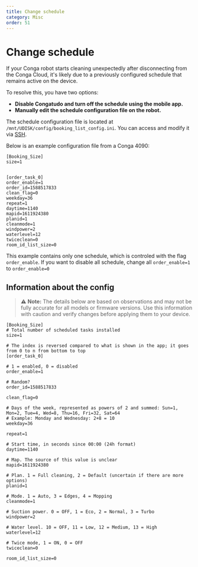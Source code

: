 ```yaml
---
title: Change schedule
category: Misc
order: 51
---
```


# Change schedule

If your Conga robot starts cleaning unexpectedly after disconnecting from the Conga Cloud, it's likely due to a previously configured schedule that remains active on the device.

To resolve this, you have two options:
- **Disable Congatudo and turn off the schedule using the mobile app.**
- **Manually edit the schedule configuration file on the robot.**

The schedule configuration file is located at `/mnt/UDISK/config/booking_list_config.ini`. You can access and modify it via [SSH](https://congatudo.cloud/pages/installation/robot-setup.html).

Below is an example configuration file from a Conga 4090:

```
[Booking_Size]
size=1


[order_task_0]
order_enable=1
order_id=1588517833
clean_flag=0
weekday=36
repeat=1
daytime=1140
mapid=1611924380
planid=1
cleanmode=1
windpower=2
waterlevel=12
twiceclean=0
room_id_list_size=0
```

This example contains only one schedule, which is controled with the flag `order_enable`. If you want to disable all schedule, change all `order_enable=1` to `order_enable=0`

## Information about the config

> ⚠️ **Note:** The details below are based on observations and may not be fully accurate for all models or firmware versions. Use this information with caution and verify changes before applying them to your device.

```
[Booking_Size]
# Total number of scheduled tasks installed
size=1

# The index is reversed compared to what is shown in the app; it goes from 0 to n from bottom to top
[order_task_0]

# 1 = enabled, 0 = disabled
order_enable=1

# Random?
order_id=1588517833

clean_flag=0

# Days of the week, represented as powers of 2 and summed: Sun=1, Mon=2, Tue=4, Wed=8, Thu=16, Fri=32, Sat=64
# Example: Monday and Wednesday: 2+8 = 10
weekday=36

repeat=1

# Start time, in seconds since 00:00 (24h format)
daytime=1140

# Map. The source of this value is unclear
mapid=1611924380

# Plan. 1 = Full cleaning, 2 = Default (uncertain if there are more options)
planid=1

# Mode. 1 = Auto, 3 = Edges, 4 = Mopping
cleanmode=1

# Suction power. 0 = OFF, 1 = Eco, 2 = Normal, 3 = Turbo
windpower=2

# Water level. 10 = OFF, 11 = Low, 12 = Medium, 13 = High
waterlevel=12

# Twice mode, 1 = ON, 0 = OFF
twiceclean=0

room_id_list_size=0
```
